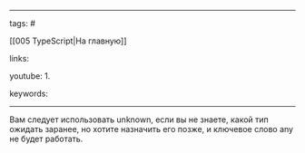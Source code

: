____

tags: #

[[005 TypeScript|На главную]]

links: 

youtube: 
1. 

keywords:

_____

Вам следует использовать unknown, если вы не знаете, какой тип ожидать заранее, но хотите назначить его позже, и ключевое слово any не будет работать.